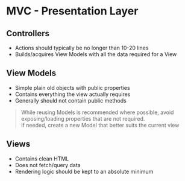
# MVC - Presentation Layer

## Controllers
- Actions should typically be no longer than 10-20 lines
- Builds/acquires View Models with all the data required for a View


## View Models
- Simple plain old objects with public properties
- Contains everything the view actually requires 
- Generally should not contain public methods
> While reusing Models is recommended where possible, avoid exposing/loading properties that are not required.\
> if needed, create a new Model that better suits the current view


## Views
- Contains clean HTML
- Does not fetch/query data 
- Rendering logic should be kept to an absolute minimum
